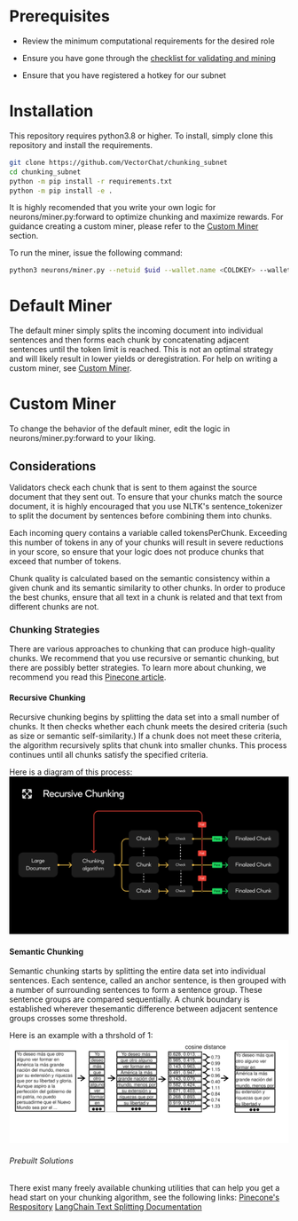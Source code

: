 # Prerequisites
- Review the minimum computational requirements for the desired role

- Ensure you have gone through the [checklist for validating and mining](https://docs.bittensor.com/subnets/checklist-for-validating-mining)

- Ensure that you have registered a hotkey for our subnet


# Installation

This repository requires python3.8 or higher. To install, simply clone this repository and install the requirements.
```bash
git clone https://github.com/VectorChat/chunking_subnet
cd chunking_subnet
python -m pip install -r requirements.txt
python -m pip install -e .
```

It is highly recomended that you write your own logic for neurons/miner.py:forward to optimize chunking and maximize rewards. For guidance creating a custom miner, please refer to the [Custom Miner](#custom-miner) section.

To run the miner, issue the following command:
```bash
python3 neurons/miner.py --netuid $uid --wallet.name <COLDKEY> --wallet.hotkey <HOTKEY> --log_level debug
```

# Default Miner
The default miner simply splits the incoming document into individual sentences and then forms each chunk by concatenating adjacent sentences until the token limit is reached. This is not an optimal strategy and will likely result in lower yields or deregistration. For help on writing a custom miner, see [Custom Miner](#custom-miner).


# Custom Miner

To change the behavior of the default miner, edit the logic in neurons/miner.py:forward to your liking.

## Considerations

Validators check each chunk that is sent to them against the source document that they sent out. To ensure that your chunks match the source document, it is highly encouraged that you use NLTK's sentence_tokenizer to split the document by sentences before combining them into chunks.

Each incoming query contains a variable called tokensPerChunk. Exceeding this number of tokens in any of your chunks will result in severe reductions in your score, so ensure that your logic does not produce chunks that exceed that number of tokens.

Chunk quality is calculated based on the semantic consistency within a given chunk and its semantic similarity to other chunks. In order to produce the best chunks, ensure that all text in a chunk is related and that text from different chunks are not.

### Chunking Strategies
There are various approaches to chunking that can produce high-quality chunks. We recommend that you use recursive or semantic chunking, but there are possibly better strategies. To learn more about chunking, we recommend you read this [Pinecone article](https://www.pinecone.io/learn/chunking-strategies/).

#### Recursive Chunking

Recursive chunking begins by splitting the data set into a small number of chunks. It then checks whether each chunk meets the desired criteria (such as size or semantic self-similarity.) If a chunk does not meet these criteria, the algorithm recursively splits that chunk into smaller chunks. This process continues until all chunks satisfy the specified criteria. 

Here is a diagram of this process:
![recursive_chunking](../assets/recursive_chunking.png)

#### Semantic Chunking

Semantic chunking starts by splitting the entire data set into individual sentences. Each sentence, called an anchor sentence, is then grouped with a number of surrounding sentences to form a sentence group. These sentence groups are compared sequentially. A chunk boundary is established wherever thesemantic difference between adjacent sentence groups crosses some threshold.

Here is an example with a thrshold of 1:
![semantic_chunking](../assets/semantic_chunking.png)

###### Prebuilt Solutions
There exist many freely available chunking utilities that can help you get a head start on your chunking algorithm, see the following links:
[Pinecone's Respository](https://github.com/pinecone-io/examples/tree/master/learn/generation/better-rag)
[LangChain Text Splitting Documentation](https://js.langchain.com/v0.1/docs/modules/data_connection/document_transformers/)